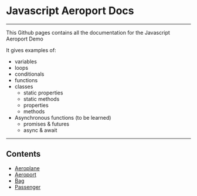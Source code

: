 # Javascript Aeroport Docs

---

This Github pages contains all the documentation for the Javascript Aeroport Demo

It gives examples of:
 - variables
 - loops 
 - conditionals
 - functions
 - classes
    - static properties
    - static methods
    - properties
    - methods
 - Asynchronous functions (to be learned)
    - promises & futures
    - async & await

---

## Contents

 - [Aeroplane](./Docs/aeroplane.md)
 - [Aeroport](./Docs/Aeroport.md)
 - [Bag](./Docs/Bag.md)
 - [Passenger](./Docs/Passenger.md)
